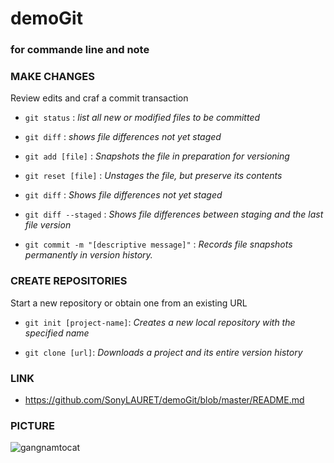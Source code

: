 # demoGit
### for commande line and note

### MAKE CHANGES
Review edits and craf a commit transaction

 * `git status` : *list all new or modified files to be committed*

* `git diff` : *shows file differences not yet staged*

* `git add [file]` : *Snapshots the file in preparation for versioning*

* `git reset [file]` : *Unstages the file, but preserve its contents*

* `git diff` : *Shows file differences not yet staged*

* `git diff --staged` : *Shows file differences between staging and the last file version*

* `git commit -m "[descriptive message]"` : *Records file snapshots permanently in version history.*

### CREATE REPOSITORIES
Start a new repository or obtain one from an existing URL
* `git init [project-name]`: *Creates a new local repository with the specified name*

* `git clone [url]`: *Downloads a project and its entire version history*

### LINK

* https://github.com/SonyLAURET/demoGit/blob/master/README.md

### PICTURE

![gangnamtocat](C:\Users\Diginamic12\Documents\Formation\exo1\demoGit)
